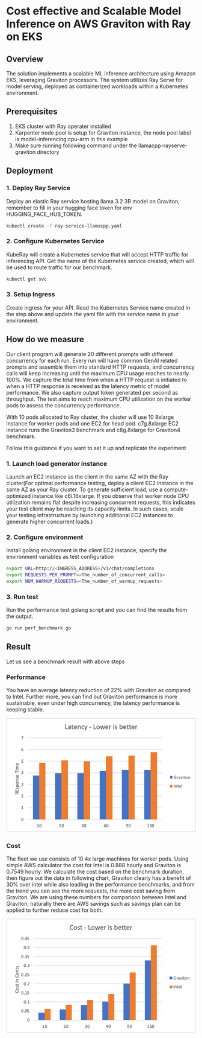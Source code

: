 # Cost effective and Scalable Model Inference on AWS Graviton with Ray on EKS

## Overview
The solution implements a scalable ML inference architecture using Amazon EKS, leveraging Graviton processors. The system utilizes Ray Serve for model serving, deployed as containerized workloads within a Kubernetes environment. 


## Prerequisites
 
1. EKS cluster with Ray operater installed
2. Karpenter node pool is setup for Graviton instance, the node pool label is model-inferencing:cpu-arm in this example
3. Make sure running following command under the llamacpp-rayserve-graviton directory

## Deployment

### 1. Deploy Ray Service
Deploy an elastic Ray service hosting llama 3.2 3B model on Graviton, remember to fill in your hugging face token for env HUGGING_FACE_HUB_TOKEN.

```bash
kubectl create -f ray-service-llamacpp.yaml 
```

### 2. Configure Kubernetes Service
KubeRay will create a Kubernetes service that will accept HTTP traffic for inferencing API. Get the name of the Kubernetes service created, which will be used to route traffic for our benchmark.

```bash
kubectl get svc 
```

### 3. Setup Ingress
Create ingress for your API.  Read the Kubernetes Service name created in the step above and update the yaml file with the service name in your environment.

## How do we measure

Our client program will generate 20 different prompts with different concurrency for each run. Every run will have common GenAI related prompts and assemble them into standard HTTP requests, and concurrency calls will keep increasing until the maximum CPU usage reaches to nearly 100%. We capture the total time from when a HTTP request is initiated to when a HTTP response is received as the latency metric of model performance. We also capture output token generated per second as throughput. The test aims to reach maximum CPU utilization on the worker pods to assess the concurrency performance.

With 10 pods allocated to Ray cluster, the cluster will use 10 8xlarge instance for worker pods and one EC2 for head pod. c7g.8xlarge EC2 instance runs the Graviton3 benchmark and c8g.8xlarge for Graviton4 benchmark.

Follow this guidance if you want to set it up and replicate the experiment

### 1. Launch load generator instance
Launch an EC2 instance as the client in the same AZ with the Ray cluster(For optimal performance testing, deploy a client EC2 instance in the same AZ as your Ray cluster. To generate sufficient load, use a compute-optimized instance like c6i.16xlarge. If you observe that worker node CPU utilization remains flat despite increasing concurrent requests, this indicates your test client may be reaching its capacity limits. In such cases, scale your testing infrastructure by launching additional EC2 instances to generate higher concurrent loads.)

### 2. Configure environment
Install golang environment in the client EC2 instance, specify the environment variables as test configuration

```bash
export URL=http://<INGRESS_ADDRESS>/v1/chat/completions
export REQUESTS_PER_PROMPT=<The_number_of_concurrent_calls>
export NUM_WARMUP_REQUESTS=<The_number_of_warmup_requests>
```

### 3. Run test
Run the performance test golang script and you can find the results from the output. 

```bash
go run perf_benchmark.go
```

## Result

Let us see a benchmark result with above steps

### Performance

You have an average latency reduction of 22% with Graviton as compared to Intel. Further more, you can find out Graviton performance is more sustainable, even under high concurrency, the latency performance is keeping stable.

![Performance](/gen-ai/inference/llamacpp-rayserve-graviton/images/performance.png)


### Cost

The fleet we use consists of 10 4x large machines for worker pods. Using simple AWS calculator the cost for Intel is 0.888 hourly and Graviton is 0.7549 hourly. We calculate the cost based on the benchmark duration, then figure out the data in following chart,  Graviton clearly has a benefit of 30% over intel while also leading in the performance benchmarks, and from the trend you can see the more requests, the more cost saving from Graviton. We are using these numbers for comparison between Intel and Graviton, naturally there are AWS savings such as savings plan can be applied to further reduce cost for both.

![Cost](/gen-ai/inference/llamacpp-rayserve-graviton/images/cost.png)
